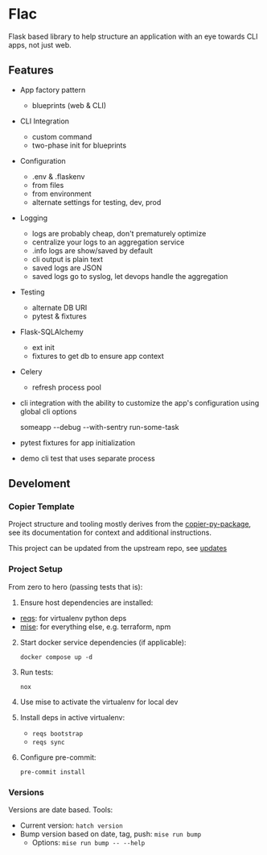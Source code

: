 # Flac

Flask based library to help structure an application with an eye towards CLI apps, not just web.


## Features

- App factory pattern
    - blueprints (web & CLI)
- CLI Integration
    - custom command
    - two-phase init for blueprints
- Configuration
    - .env & .flaskenv
    - from files
    - from environment
    - alternate settings for testing, dev, prod
- Logging
    - logs are probably cheap, don't prematurely optimize
    - centralize your logs to an aggregation service
    - .info logs are show/saved by default
    - cli output is plain text
    - saved logs are JSON
    - saved logs go to syslog, let devops handle the aggregation
- Testing
    - alternate DB URI
    - pytest & fixtures
- Flask-SQLAlchemy
    - ext init
    - fixtures to get db to ensure app context
- Celery
    - refresh process pool


- cli integration with the ability to customize the app's configuration using global cli options

    someapp --debug --with-sentry run-some-task

- pytest fixtures for app initialization
- demo cli test that uses separate process

## Develoment

### Copier Template

Project structure and tooling mostly derives from the [copier-py-package](https://github.com/level12/copier-py-package),
see its documentation for context and additional instructions.

This project can be updated from the upstream repo, see [updates](https://github.com/level12/copier-py-package?tab=readme-ov-file#updates)

### Project Setup

From zero to hero (passing tests that is):

1. Ensure host dependencies are installed:

  - [reqs](https://github.com/level12/reqs): for virtualenv python deps
  - [mise](https://mise.jdx.dev/): for everything else, e.g. terraform, npm

2. Start docker service dependencies (if applicable):

   `docker compose up -d`

3. Run tests:

   `nox`

4. Use mise to activate the virtualenv for local dev

5. Install deps in active virtualenv:

    - `reqs bootstrap`
    - `reqs sync`

6. Configure pre-commit:

   `pre-commit install`


### Versions

Versions are date based.  Tools:

- Current version: `hatch version`
- Bump version based on date, tag, push: `mise run bump`
   - Options: `mise run bump -- --help`
